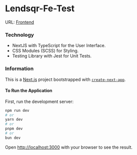 # Lendsqr-Fe-Test

URL: [Frontend](https://lendsqr-fe-test-smoky.vercel.app/)

### Technology

- NextJS with TypeScript for the User Interface.
- CSS Modules (SCSS) for Styling.
- Testing Library with Jest for Unit Tests.

### Information

This is a [Next.js](https://nextjs.org/) project bootstrapped with [`create-next-app`](https://github.com/vercel/next.js/tree/canary/packages/create-next-app).

#### To Run the Application

First, run the development server:

```bash
npm run dev
# or
yarn dev
# or
pnpm dev
# or
bun dev
```

Open [http://localhost:3000](http://localhost:3000) with your browser to see the result.
